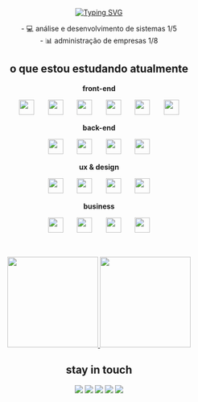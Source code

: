<p align="center">
  <a href="https://git.io/typing-svg">
    <img src="https://readme-typing-svg.demolab.com?font=Shadows+Into+Light&size=25&duration=3000&pause=2000&color=006437&center=true&vCenter=true&random=false&width=435&lines=hi%2C+i'm+brendo+;i'm+a+system+analysis+and+development+student" alt="Typing SVG" />
  </a>
</p>

<p align="center">
  - 💻 análise e desenvolvimento de sistemas 1/5<br>
  - 📊 administração de empresas 1/8
</p>

<h2 align=center> o que estou estudando atualmente</h2>

<p align="center"><strong>front-end</strong></p>

<p align=center>
  <img src="https://cdn.jsdelivr.net/gh/devicons/devicon/icons/html5/html5-plain.svg" width="30" height="30"/>
  &nbsp;&nbsp;&nbsp;&nbsp;&nbsp;
  <img src="https://cdn.jsdelivr.net/gh/devicons/devicon/icons/css3/css3-plain.svg" width="30" height="30"/>
  &nbsp;&nbsp;&nbsp;&nbsp;&nbsp;
  <img src="https://cdn.jsdelivr.net/gh/devicons/devicon/icons/javascript/javascript-plain.svg" width="30" height="30"/>
  &nbsp;&nbsp;&nbsp;&nbsp;&nbsp;
  <img src="https://cdn.jsdelivr.net/gh/devicons/devicon/icons/typescript/typescript-plain.svg" width="30" height="30"/>
  &nbsp;&nbsp;&nbsp;&nbsp;&nbsp;
  <img src="https://cdn.jsdelivr.net/gh/devicons/devicon/icons/react/react-original.svg" width="30" height="30"/>
  &nbsp;&nbsp;&nbsp;&nbsp;&nbsp;
  <img src="https://cdn.jsdelivr.net/gh/devicons/devicon/icons/nextjs/nextjs-line.svg" width="30" height="30"/>
</p>

<p align="center"><strong>back-end</strong></p>

<p align=center>
  <img src="https://cdn.jsdelivr.net/gh/devicons/devicon/icons/python/python-original.svg" width="30" height="30"/>
  &nbsp;&nbsp;&nbsp;&nbsp;&nbsp;
  <img src="https://cdn.jsdelivr.net/gh/devicons/devicon/icons/nodejs/nodejs-original.svg" width="30" height="30"/>
  &nbsp;&nbsp;&nbsp;&nbsp;&nbsp;
  <img src="https://cdn.jsdelivr.net/gh/devicons/devicon/icons/express/express-original.svg" width="30" height="30"/>
  &nbsp;&nbsp;&nbsp;&nbsp;&nbsp;
  <img src="https://cdn.jsdelivr.net/gh/devicons/devicon/icons/mongodb/mongodb-original.svg" width="30" height="30"/>
</p>

<p align="center"><strong>ux & design</strong></p>

<p align=center>
  <img src="https://cdn.jsdelivr.net/gh/devicons/devicon/icons/figma/figma-original.svg" width="30" height="30"/>
  &nbsp;&nbsp;&nbsp;&nbsp;&nbsp;
  <img src="https://cdn.jsdelivr.net/gh/devicons/devicon/icons/xd/xd-plain.svg" width="30" height="30"/>
  &nbsp;&nbsp;&nbsp;&nbsp;&nbsp;
  <img src="https://cdn.jsdelivr.net/gh/devicons/devicon/icons/sketch/sketch-original.svg" width="30" height="30"/>
  &nbsp;&nbsp;&nbsp;&nbsp;&nbsp;
  <img src="https://cdn.jsdelivr.net/gh/devicons/devicon/icons/canva/canva-original.svg" width="30" height="30"/>
</p>


<p align="center"><strong>business</strong></p>

<p align=center>
  <img src="https://cdn.jsdelivr.net/gh/devicons/devicon/icons/minitab/minitab-plain.svg" width="30" height="30"/>
  &nbsp;&nbsp;&nbsp;&nbsp;&nbsp;
  <img src="https://www.cdnlogo.com/logos/s/76/scrum.svg" width="30" height="30"/>
  &nbsp;&nbsp;&nbsp;&nbsp;&nbsp;
  <img src="https://www.svgrepo.com/show/373589/excel.svg" width="30" height="30"/>
  &nbsp;&nbsp;&nbsp;&nbsp;&nbsp;
  <img src="https://github.com/microsoft/PowerBI-Icons/blob/main/SVG/Power-BI.svg" width="30" height="30"/>
</p>

<br/>

<p align="center">
  <a href="https://github.com/brdneo">
    <img loading="lazy" height="180em" src="https://github-readme-stats.vercel.app/api/top-langs/?username=brdneo&layout=compact&langs_count=7&theme=dracula"/>
    <img loading="lazy" height="180em" src="https://github-readme-stats.vercel.app/api?username=brdneo&show_icons=true&theme=dracula&include_all_commits=true&count_private=true"/>
  </a>
</p>

<h2 align=center>stay in touch</h2>

<p align="center">
  <a href="https://www.youtube.com/@brdneo" target="_blank"><img loading="lazy" src="https://img.shields.io/badge/YouTube-FF0000?style=for-the-badge&logo=youtube&logoColor=white" target="_blank"></a>
  <a href="https://instagram.com/seu-usuário-instagram-aqui" target="_blank"><img loading="lazy" src="https://img.shields.io/badge/-Instagram-%23E4405F?style=for-the-badge&logo=instagram&logoColor=white" target="_blank"></a>
  <a href="https://www.twitch.tv/seu-usuário-aqui" target="_blank"><img loading="lazy" src="https://img.shields.io/badge/Twitch-9146FF?style=for-the-badge&logo=twitch&logoColor=white" target="_blank"></a>
  <a href="mailto:contato@seu-usuário-aqui"><img loading="lazy" src="https://img.shields.io/badge/Gmail-D14836?style=for-the-badge&logo=gmail&logoColor=white" target="_blank"></a>
  <a href="https://www.linkedin.com/in/seu-usuário-linkedln-aqui" target="_blank"><img loading="lazy" src="https://img.shields.io/badge/-LinkedIn-%230077B5?style=for-the-badge&logo=linkedin&logoColor=white" target="_blank"></a>   
</p>

